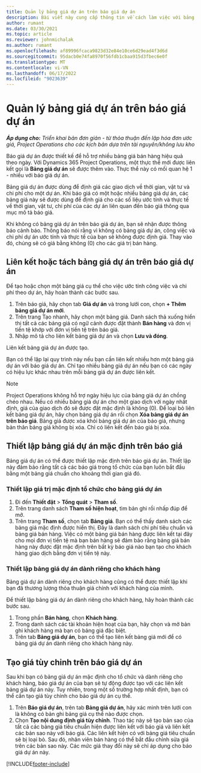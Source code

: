 ```yaml
---
title: Quản lý bảng giá dự án trên báo giá dự án
description: Bài viết này cung cấp thông tin về cách làm việc với bảng giá dự án trên báo giá.
author: rumant
ms.date: 03/30/2021
ms.topic: article
ms.reviewer: johnmichalak
ms.author: rumant
ms.openlocfilehash: af89996fcaca9823d32e84e10ce6d29ead4f3d6d
ms.sourcegitcommit: 95dacb0e74fa8970f56fdb1cbaa915d3fbec6e0f
ms.translationtype: MT
ms.contentlocale: vi-VN
ms.lasthandoff: 06/17/2022
ms.locfileid: "9023639"
---
```

# <a name="manage-project-price-lists-on-project-quotes"></a>Quản lý bảng giá dự án trên báo giá dự án 

_**Áp dụng cho:** Triển khai bản đơn giản - từ thỏa thuận đến lập hóa đơn ước giá, Project Operations cho các kịch bản dựa trên tài nguyên/không lưu kho_

Báo giá dự án được thiết kế để hỗ trợ nhiều bảng giá bán hàng hiệu quả theo ngày. Với Dynamics 365 Project Operations, một thực thể mới được liên kết gọi là **Bảng giá dự án** sẽ được thêm vào. Thực thể này có mối quan hệ 1 - nhiều với báo giá dự án.

Bảng giá dự án được dùng để định giá các giao dịch về thời gian, vật tư và chi phí cho một dự án. Khi báo giá có một hoặc nhiều bảng giá dự án, các bảng giá này sẽ được dùng để định giá cho các số liệu ước tính và thực tế về thời gian, vật tư, chi phí của các dự án liên quan đến báo giá thông qua mục mô tả báo giá.

Khi không có bảng giá dự án trên báo giá dự án, bạn sẽ nhận được thông báo cảnh báo. Thông báo nói rằng vì không có bảng giá dự án, công việc và chi phí dự án ước tính và thực tế của bạn sẽ không được định giá. Thay vào đó, chúng sẽ có giá bằng không (0) cho các giá trị bán hàng.

## <a name="associate-or-disassociate-a-project-price-list-on-a-project-quote"></a>Liên kết hoặc tách bảng giá dự án trên báo giá dự án

Để tạo hoặc chọn một bảng giá cụ thể cho việc ước tính công việc và chi phí theo dự án, hãy hoàn thành các bước sau.

1. Trên báo giá, hãy chọn tab **Giá dự án** và trong lưới con, chọn **+ Thêm bảng giá dự án mới**.
2. Trên trang Tạo nhanh, hãy chọn một bảng giá. Danh sách thả xuống hiển thị tất cả các bảng giá có ngữ cảnh được đặt thành **Bán hàng** và đơn vị tiền tệ khớp với đơn vị tiền tệ trên báo giá.
4. Nhập mô tả cho liên kết bảng giá dự án và chọn **Lưu và đóng**.

Liên kết bảng giá dự án được tạo.

Bạn có thể lặp lại quy trình này nếu bạn cần liên kết nhiều hơn một bảng giá dự án với báo giá dự án. Chỉ tạo nhiều bảng giá dự án nếu bạn có các ngày có hiệu lực khác nhau trên mỗi bảng giá dự án được liên kết.

> [!NOTE]
> Project Operations không hỗ trợ ngày hiệu lực của bảng giá dự án chồng chéo nhau. Nếu có nhiều bảng giá dự án cho một giao dịch với ngày nhất định, giá của giao dịch đó sẽ được đặt mặc định là không (0).
Để loại bỏ liên kết bảng giá dự án, hãy chọn bảng giá dự án rồi chọn **Xóa bảng giá dự án trên báo giá**. Bảng giá được xóa khỏi bảng giá dự án của báo giá, nhưng bản thân bảng giá không bị xóa. Chỉ có liên kết đến báo giá bị xóa.

## <a name="set-up-default-project-price-lists-on-a-quote"></a>Thiết lập bảng giá dự án mặc định trên báo giá

Bảng giá dự án có thể được thiết lập mặc định trên báo giá dự án. Thiết lập này đảm bảo rằng tất cả các báo giá trong tổ chức của bạn luôn bắt đầu bằng một bảng giá chuẩn cho khoảng thời gian giá đó.

### <a name="set-up-organizational-default-for-project-price-lists"></a>Thiết lập giá trị mặc định tổ chức cho bảng giá dự án

1. Đi đến **Thiết đặt** > **Tổng quát** > **Tham số**.
2. Trên trang danh sách **Tham số hiện hoạt**, tìm bản ghi rồi nhấp đúp để mở. 
3. Trên trang **Tham số**, chọn tab **Bảng giá**. Bạn có thể thấy danh sách các bảng giá mặc định được hiển thị. Đây là danh sách chi phí tiêu chuẩn và bảng giá bán hàng. Việc có một bảng giá bán hàng được liên kết tại đây cho mọi đơn vị tiền tệ mà bạn bán hàng sẽ đảm bảo rằng bảng giá bán hàng này được đặt mặc định trên bất kỳ báo giá nào bạn tạo cho khách hàng giao dịch bằng đơn vị tiền tệ này.

### <a name="set-up-customer-specific-project-price-lists"></a>Thiết lập bảng giá dự án dành riêng cho khách hàng

Bảng giá dự án dành riêng cho khách hàng cũng có thể được thiết lập khi bạn đã thương lượng thỏa thuận giá chính với khách hàng của mình.

Để thiết lập bảng giá dự án dành riêng cho khách hàng, hãy hoàn thành các bước sau.

1. Trong phần **Bán hàng**, chọn **Khách hàng**.
2. Trong danh sách các tài khoản hiện hoạt của bạn, hãy chọn và mở bản ghi khách hàng mà bạn có bảng giá đặc biệt.
3. Trên tab **Bảng giá dự án**, bạn có thể tạo liên kết bảng giá mới để có bảng giá dự án dành riêng cho khách hàng này.

## <a name="create-custom-pricing-on-a-project-quote"></a>Tạo giá tùy chỉnh trên báo giá dự án

Sau khi bạn có bảng giá dự án mặc định cho tổ chức và dành riêng cho khách hàng, báo giá dự án của bạn sẽ tự động được tạo với các liên kết bảng giá dự án này. Tuy nhiên, trong một số trường hợp nhất định, bạn có thể cần tạo giá tùy chỉnh cho báo giá dự án cụ thể. 

1. Trên **Báo giá dự án**, trên tab **Bảng giá dự án**, hãy xác minh trên lưới con là không có bản ghi bảng giá cụ thể nào được chọn.
2. Chọn **Tạo nội dung định giá tùy chỉnh**. Thao tác này sẽ tạo bản sao của tất cả các bảng giá tiêu chuẩn hiện được liên kết với báo giá và liên kết các bản sao này với báo giá. Các liên kết hiện có với bảng giá tiêu chuẩn sẽ bị loại bỏ. Sau đó, nhân viên bán hàng có thể bắt đầu chỉnh sửa giá trên các bản sao này. Các mức giá thay đổi này sẽ chỉ áp dụng cho báo giá dự án này.


[!INCLUDE[footer-include](../../includes/footer-banner.md)]
